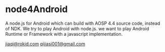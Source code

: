 # node4Android

A node.js for Android which can build with AOSP 4.4 source code, instead of NDK.
We try to play Android with node.js. we want to play Android Runtime or Framework with a javascript implementation.

jiaqi@rokid.com
qijiasi001@gmail.com

